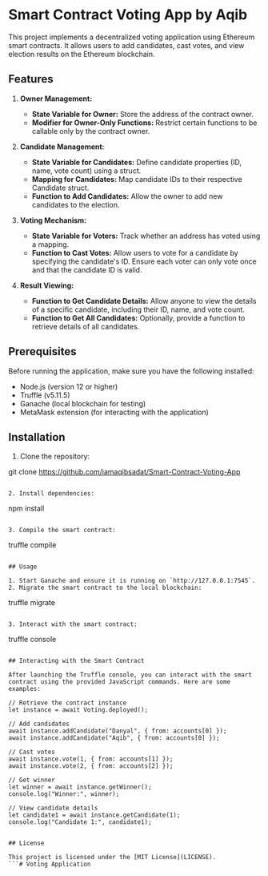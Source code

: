 # Smart Contract Voting App by Aqib 

This project implements a decentralized voting application using Ethereum smart contracts. It allows users to add candidates, cast votes, and view election results on the Ethereum blockchain.

## Features

1. **Owner Management:**
   - **State Variable for Owner:** Store the address of the contract owner.
   - **Modifier for Owner-Only Functions:** Restrict certain functions to be callable only by the contract owner.

2. **Candidate Management:**
   - **State Variable for Candidates:** Define candidate properties (ID, name, vote count) using a struct.
   - **Mapping for Candidates:** Map candidate IDs to their respective Candidate struct.
   - **Function to Add Candidates:** Allow the owner to add new candidates to the election.

3. **Voting Mechanism:**
   - **State Variable for Voters:** Track whether an address has voted using a mapping.
   - **Function to Cast Votes:** Allow users to vote for a candidate by specifying the candidate's ID. Ensure each voter can only vote once and that the candidate ID is valid.

4. **Result Viewing:**
   - **Function to Get Candidate Details:** Allow anyone to view the details of a specific candidate, including their ID, name, and vote count.
   - **Function to Get All Candidates:** Optionally, provide a function to retrieve details of all candidates.

## Prerequisites

Before running the application, make sure you have the following installed:

- Node.js (version 12 or higher)
- Truffle (v5.11.5)
- Ganache (local blockchain for testing)
- MetaMask extension (for interacting with the application)

## Installation

1. Clone the repository:

git clone https://github.com/iamaqibsadat/Smart-Contract-Voting-App
```

2. Install dependencies:

```
npm install
```

3. Compile the smart contract:

```
truffle compile
```

## Usage

1. Start Ganache and ensure it is running on `http://127.0.0.1:7545`.
2. Migrate the smart contract to the local blockchain:

```
truffle migrate
```

3. Interact with the smart contract:

```
truffle console
```

## Interacting with the Smart Contract

After launching the Truffle console, you can interact with the smart contract using the provided JavaScript commands. Here are some examples:

// Retrieve the contract instance
let instance = await Voting.deployed();

// Add candidates
await instance.addCandidate("Danyal", { from: accounts[0] });
await instance.addCandidate("Aqib", { from: accounts[0] });

// Cast votes
await instance.vote(1, { from: accounts[1] });
await instance.vote(2, { from: accounts[2] });

// Get winner
let winner = await instance.getWinner();
console.log("Winner:", winner);

// View candidate details
let candidate1 = await instance.getCandidate(1);
console.log("Candidate 1:", candidate1);


## License

This project is licensed under the [MIT License](LICENSE).
```# Voting Application
